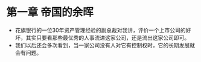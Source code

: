 # 第一章 帝国的余晖

+ 花旗银行的一位30年资产管理经验的副总裁对我讲，评价一个上市公司的好坏，其实只要看那些最优秀的人事流进这家公司，还是流出这家公司即可。
+ 我们以后还会多次看到，当一家公司没有人对它有控制权时，它的长期发展就会有问题。